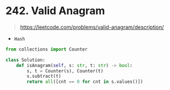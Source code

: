 # 242. Valid Anagram
> https://leetcode.com/problems/valid-anagram/description/

- `Hash`

```py
from collections import Counter

class Solution:
    def isAnagram(self, s: str, t: str) -> bool:
        s, t = Counter(s), Counter(t)
        s.subtract(t)
        return all([cnt == 0 for cnt in s.values()])
```
